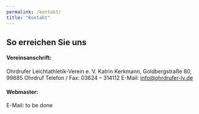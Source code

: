 ```yaml
---
permalink: /kontakt/
title: "Kontakt"
---
```


## So erreichen Sie uns

#### Vereinsanschrift:
Ohrdrufer Leichtathletik-Verein e. V.
Katrin Kerkmann, Goldbergstraße 80, 99885 Ohrdruf
Telefon / Fax: 03624 – 314112
E-Mail: info@ohrdrufer-lv.de

#### Webmaster:
E-Mail: to be done
